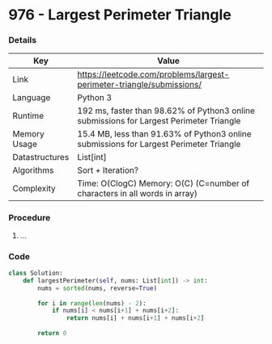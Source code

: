 # 976 - Largest Perimeter Triangle

### Details

| Key | Value |
| --- | ----- |
| Link | https://leetcode.com/problems/largest-perimeter-triangle/submissions/
| Language | Python 3
| Runtime | 192 ms, faster than 98.62% of Python3 online submissions for Largest Perimeter Triangle
| Memory Usage | 15.4 MB, less than 91.63% of Python3 online submissions for Largest Perimeter Triangle
| Datastructures | List[int]
| Algorithms | Sort + Iteration?
| Complexity | Time: O(ClogC) Memory: O(C) (C=number of characters in all words in array)

### Procedure

1. ...

### Code

```python
class Solution:
    def largestPerimeter(self, nums: List[int]) -> int:
        nums = sorted(nums, reverse=True)
        
        for i in range(len(nums) - 2):
            if nums[i] < nums[i+1] + nums[i+2]:
                return nums[i] + nums[i+1] + nums[i+2]
        
        return 0
```

